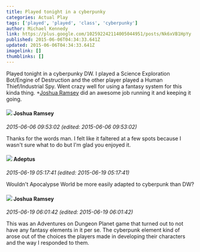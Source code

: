 ```yaml
---
title: Played tonight in a cyberpunky
categories: Actual Play
tags: ['played', 'played', 'class', 'cyberpunky']
author: Michael Kennedy
link: https://plus.google.com/102592242114005044951/posts/Nk6xVB1HpYy
published: 2015-06-06T04:34:33.641Z
updated: 2015-06-06T04:34:33.641Z
imagelink: []
thumblinks: []
---
```


Played tonight in a cyberpunky DW. I played a Science Exploration Bot/Engine of Destruction and the other player played a Human Thief/Industrial Spy. Went crazy well for using a fantasy system for this kinda thing. <span class="proflinkWrapper"><span class="proflinkPrefix">+</span><a class="proflink" href="https://plus.google.com/116047019277221335862" oid="116047019277221335862">Joshua Ramsey</a></span>​ did an awesome job running it and keeping it going.
<div id='comment z12hehl5usivdpzw104cip3pateyexrh2p00k'>
  <h4><img src='{{site.baseurl}}//images/avatars/116047019277221335862_photo.jpg'> Joshua Ramsey</h4>
      <p><cite>2015-06-06 09:53:02 (edited: 2015-06-06 09:53:02)</cite></p>
        <p>Thanks for the words man. I felt like it faltered at a few spots because I wasn&#39;t sure what to do but I&#39;m glad you enjoyed it.</p>
</div>
        

<div id='comment z12hehl5usivdpzw104cip3pateyexrh2p00k'>
  <h4><img src='{{site.baseurl}}//images/avatars/118266907476460378215_photo.jpg'> Adeptus</h4>
      <p><cite>2015-06-19 05:17:41 (edited: 2015-06-19 05:17:41)</cite></p>
        <p>Wouldn&#39;t Apocalypse World be more easily adapted to cyberpunk than DW?</p>
</div>
        

<div id='comment z12hehl5usivdpzw104cip3pateyexrh2p00k'>
  <h4><img src='{{site.baseurl}}//images/avatars/116047019277221335862_photo.jpg'> Joshua Ramsey</h4>
      <p><cite>2015-06-19 06:01:42 (edited: 2015-06-19 06:01:42)</cite></p>
        <p>This was an Adventures on Dungeon Planet game that turned out to not have any fantasy elements in it per se. The cyberpunk element kind of arose out of the choices the players made in developing their characters and the way I responded to them.</p>
</div>
        